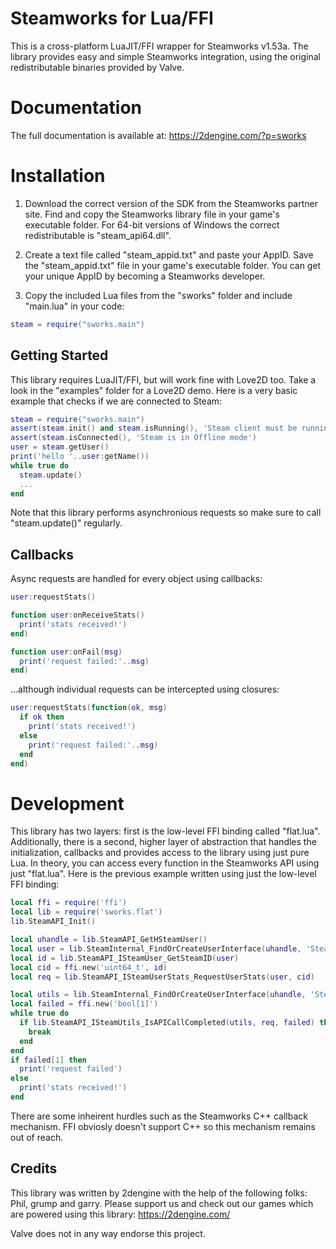 # Steamworks for Lua/FFI
This is a cross-platform LuaJIT/FFI wrapper for Steamworks v1.53a.
The library provides easy and simple Steamworks integration,
using the original redistributable binaries provided by Valve.

# Documentation
The full documentation is available at: https://2dengine.com/?p=sworks

# Installation
1. Download the correct version of the SDK from the Steamworks partner site.
Find and copy the Steamworks library file in your game's executable folder.
For 64-bit versions of Windows the correct redistributable is "steam_api64.dll".

2. Create a text file called "steam_appid.txt" and paste your AppID.
Save the "steam_appid.txt" file in your game's executable folder.
You can get your unique AppID by becoming a Steamworks developer.

3. Copy the included Lua files from the "sworks" folder and include "main.lua" in your code:
```Lua
steam = require("sworks.main")
```

## Getting Started
This library requires LuaJIT/FFI, but will work fine with Love2D too.
Take a look in the "examples" folder for a Love2D demo.
Here is a very basic example that checks if we are connected to Steam:

```Lua
steam = require("sworks.main")
assert(steam.init() and steam.isRunning(), 'Steam client must be running')
assert(steam.isConnected(), 'Steam is in Offline mode')
user = steam.getUser()
print('hello '..user:getName())
while true do
  steam.update()
  ...
end
```

Note that this library performs asynchronious requests so make sure to call "steam.update()" regularly.

## Callbacks
Async requests are handled for every object using callbacks:

```Lua
user:requestStats()

function user:onReceiveStats()
  print('stats received!')
end)

function user:onFail(msg)
  print('request failed:'..msg)
end)
```

...although individual requests can be intercepted using closures:

```Lua
user:requestStats(function(ok, msg)
  if ok then
    print('stats received!')
  else
    print('request failed:'..msg)
  end
end)
```

# Development
This library has two layers: first is the low-level FFI binding called "flat.lua".
Additionally, there is a second, higher layer of abstraction that handles the
initialization, callbacks and provides access to the library using just pure Lua.
In theory, you can access every function in the Steamworks API using just "flat.lua".
Here is the previous example written using just the low-level FFI binding:

```Lua
local ffi = require('ffi')
local lib = require('sworks.flat')
lib.SteamAPI_Init()

local uhandle = lib.SteamAPI_GetHSteamUser()
local user = lib.SteamInternal_FindOrCreateUserInterface(uhandle, 'SteamUser020')
local id = lib.SteamAPI_ISteamUser_GetSteamID(user)
local cid = ffi.new('uint64_t', id)
local req = lib.SteamAPI_ISteamUserStats_RequestUserStats(user, cid)

local utils = lib.SteamInternal_FindOrCreateUserInterface(uhandle, 'SteamUtils009')
local failed = ffi.new('bool[1]')
while true do
  if lib.SteamAPI_ISteamUtils_IsAPICallCompleted(utils, req, failed) then
    break
  end
end
if failed[1] then
  print('request failed')
else
  print('stats received!')
end

```

There are some inheirent hurdles such as the Steamworks C++ callback mechanism.
FFI obviosly doesn't support C++ so this mechanism remains out of reach.

## Credits
This library was written by 2dengine with the help of the following folks: Phil, grump and garry.
Please support us and check out our games which are powered using this library:
https://2dengine.com/

Valve does not in any way endorse this project.